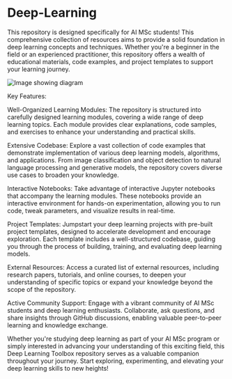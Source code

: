 # Deep-Learning
This repository is designed specifically for AI MSc students! This comprehensive collection of resources aims to provide a solid foundation in deep learning concepts and techniques. Whether you're a beginner in the field or an experienced practitioner, this repository offers a wealth of educational materials, code examples, and project templates to support your learning journey.

![Image showing diagram](https://www.evolve-consultants.co.uk/wp-content/uploads/2021/05/1I5O6NX_DIKYI1VBuLfX77Q.jpg)

Key Features:

Well-Organized Learning Modules: The repository is structured into carefully designed learning modules, covering a wide range of deep learning topics. Each module provides clear explanations, code samples, and exercises to enhance your understanding and practical skills.

Extensive Codebase: Explore a vast collection of code examples that demonstrate implementation of various deep learning models, algorithms, and applications. From image classification and object detection to natural language processing and generative models, the repository covers diverse use cases to broaden your knowledge.

Interactive Notebooks: Take advantage of interactive Jupyter notebooks that accompany the learning modules. These notebooks provide an interactive environment for hands-on experimentation, allowing you to run code, tweak parameters, and visualize results in real-time.

Project Templates: Jumpstart your deep learning projects with pre-built project templates, designed to accelerate development and encourage exploration. Each template includes a well-structured codebase, guiding you through the process of building, training, and evaluating deep learning models.

External Resources: Access a curated list of external resources, including research papers, tutorials, and online courses, to deepen your understanding of specific topics or expand your knowledge beyond the scope of the repository.

Active Community Support: Engage with a vibrant community of AI MSc students and deep learning enthusiasts. Collaborate, ask questions, and share insights through GitHub discussions, enabling valuable peer-to-peer learning and knowledge exchange.

Whether you're studying deep learning as part of your AI MSc program or simply interested in advancing your understanding of this exciting field, this Deep Learning Toolbox repository serves as a valuable companion throughout your journey. Start exploring, experimenting, and elevating your deep learning skills to new heights!
